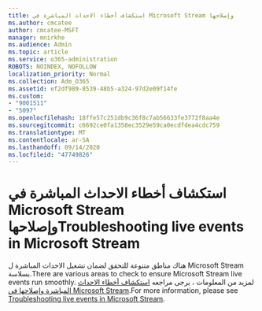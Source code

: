 ```yaml
---
title: استكشاف أخطاء الاحداث المباشرة في Microsoft Stream وإصلاحها
ms.author: cmcatee
author: cmcatee-MSFT
manager: mnirkhe
ms.audience: Admin
ms.topic: article
ms.service: o365-administration
ROBOTS: NOINDEX, NOFOLLOW
localization_priority: Normal
ms.collection: Adm_O365
ms.assetid: ef2df989-8539-48b5-a324-97d2e09f14fe
ms.custom:
- "9001511"
- "5097"
ms.openlocfilehash: 18ffe57c251db9c36f8c7ab56633fe3772f8aa4e
ms.sourcegitcommit: c6692ce0fa1358ec3529e59ca0ecdfdea4cdc759
ms.translationtype: MT
ms.contentlocale: ar-SA
ms.lasthandoff: 09/14/2020
ms.locfileid: "47749826"
---
```

# <a name="troubleshooting-live-events-in-microsoft-stream"></a><span data-ttu-id="6724c-102">استكشاف أخطاء الاحداث المباشرة في Microsoft Stream وإصلاحها</span><span class="sxs-lookup"><span data-stu-id="6724c-102">Troubleshooting live events in Microsoft Stream</span></span>

<span data-ttu-id="6724c-103">هناك مناطق متنوعة للتحقق لضمان تشغيل الاحداث المباشرة ل Microsoft Stream بسلاسة.</span><span class="sxs-lookup"><span data-stu-id="6724c-103">There are various areas to check to ensure Microsoft Stream live events run smoothly.</span></span> <span data-ttu-id="6724c-104">لمزيد من المعلومات ، يرجى مراجعه [استكشاف أخطاء الاحداث المباشرة وإصلاحها في Microsoft Stream](https://docs.microsoft.com/stream/live-event-troubleshooting).</span><span class="sxs-lookup"><span data-stu-id="6724c-104">For more information, please see [Troubleshooting live events in Microsoft Stream](https://docs.microsoft.com/stream/live-event-troubleshooting).</span></span>
